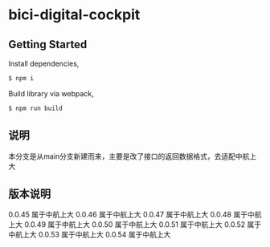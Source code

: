# bici-digital-cockpit

## Getting Started

Install dependencies,

```bash
$ npm i
```

Build library via webpack,

```bash
$ npm run build
```
## 说明
本分支是从main分支新建而来，主要是改了接口的返回数据格式，去适配中航上大

## 版本说明
0.0.45 属于中航上大
0.0.46 属于中航上大
0.0.47 属于中航上大
0.0.48 属于中航上大
0.0.49 属于中航上大
0.0.50 属于中航上大
0.0.51 属于中航上大
0.0.52 属于中航上大
0.0.53 属于中航上大
0.0.54 属于中航上大
